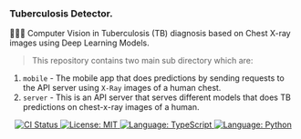 ### Tuberculosis Detector.

🧑‍⚕️🤖 Computer Vision in Tuberculosis (TB) diagnosis based on Chest X-ray images using Deep Learning Models.

> This repository contains two main sub directory which are:

1. `mobile` - The mobile app that does predictions by sending requests to the API server using `X-Ray` images of a human chest.
2. `server` - This is an API server that serves different models that does TB predictions on chest-x-ray images of a human.

<p align="center">
  <a href="https://github.com/crispengari/tuberculosis-AI/actions/workflows/ci.yml">
    <img src="https://github.com/crispengari/tuberculosis-AI/actions/workflows/ci.yml/badge.svg" alt="CI Status">
  </a>
   <a href="https://github.com/crispengari/tuberculosis-AI/blob/main/LICENSE">
    <img src="https://img.shields.io/badge/license-MIT-green.svg" alt="License: MIT">
  </a>
  <a href="https://typescriptlang.org/">
    <img src="https://img.shields.io/badge/language-typescript-blue.svg" alt="Language: TypeScript">
  </a>
  <a href="https://www.python.org/">
    <img src="https://img.shields.io/badge/language-python-blue.svg" alt="Language: Python">
  </a>
</p>
